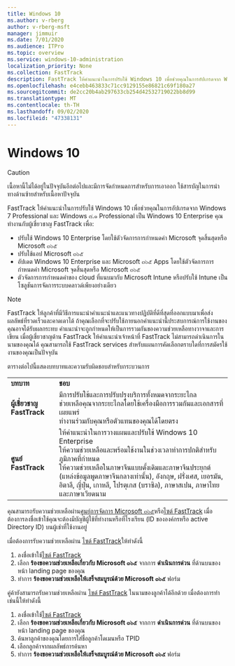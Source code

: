 ```yaml
---
title: Windows 10
ms.author: v-rberg
author: v-rberg-msft
manager: jimmuir
ms.date: 7/01/2020
ms.audience: ITPro
ms.topic: overview
ms.service: windows-10-administration
localization_priority: None
ms.collection: FastTrack
description: FastTrack ให้คำแนะนำในการปรับใช้ Windows 10 เพื่อช่วยคุณในการอัปเกรดจาก Windows 7 Professional และ Windows ๘.๑ Professional เป็น Windows 10 Enterprise
ms.openlocfilehash: e4cebb463833c71cc9129155e86821c69f180a27
ms.sourcegitcommit: de2cc20b4ab297633cb254d42532719022bb8d99
ms.translationtype: MT
ms.contentlocale: th-TH
ms.lasthandoff: 09/02/2020
ms.locfileid: "47338131"
---
```

# <a name="windows-10"></a>Windows 10

> [!CAUTION]
> เนื้อหานี้ไม่ได้อยู่ในปัจจุบันอีกต่อไปและมีการจัดกำหนดการสำหรับการเอาออก ใช้สารบัญในการนำทางด้านซ้ายสำหรับเนื้อหาปัจจุบัน

FastTrack ให้คำแนะนำในการปรับใช้ Windows 10 เพื่อช่วยคุณในการอัปเกรดจาก Windows 7 Professional และ Windows ๘.๑ Professional เป็น Windows 10 Enterprise คุณทำงานกับผู้เชี่ยวชาญ FastTrack เพื่อ:

- ปรับใช้ Windows 10 Enterprise โดยใช้ตัวจัดการการกำหนดค่า Microsoft จุดสิ้นสุดหรือ Microsoft ๓๖๕
- ปรับใช้แอป Microsoft ๓๖๕ 
- อัปเดต Windows 10 Enterprise และ Microsoft ๓๖๕ Apps โดยใช้ตัวจัดการการกำหนดค่า Microsoft จุดสิ้นสุดหรือ Microsoft ๓๖๕
- ตัวจัดการการกำหนดค่าของ cloud ที่แนบมากับ Microsoft Intune หรือปรับใช้ Intune เป็นโซลูชันการจัดการระบบคลาวด์เพียงอย่างเดียว
  
> [!NOTE]
> FastTrack ให้ลูกค้าที่มีวิธีการแนะนำคำแนะนำและแนวทางปฏิบัติที่ดีที่สุดที่ออกแบบมาเพื่อส่งผลลัพธ์ที่รวดเร็วและคาดเดาได้ ถ้าคุณเลือกที่จะปรับใช้ภายนอกคำแนะนำนี้ประสบการณ์การใช้งานของคุณอาจได้รับผลกระทบ คำแนะนำจะถูกกำหนดให้เป็นการรวมกันของความช่วยเหลือทางวาจาและการเขียน เมื่อผู้เชี่ยวชาญด้าน FastTrack ให้คำแนะนำเจ้าหน้าที่ FastTrack ไม่สามารถดำเนินการในนามของคุณได้ คุณสามารถใช้ FastTrack services สำหรับแผนการคัดเลือกตราบใดที่การสมัครใช้งานของคุณเป็นปัจจุบัน  
    
ตารางต่อไปนี้แสดงบทบาทและความรับผิดชอบสำหรับกระบวนการ

|||
|:-----|:-----|
|**บทบาท** <br/> |**ชอบ** <br/> |
|**ผู้เชี่ยวชาญ FastTrack** <br/> |มีการปรับใช้และการปรับปรุงบริการทั้งหมดจากระยะไกล  <br/> ช่วยเหลือคุณจากระยะไกลโดยใช้เครื่องมือการรวมกันและเอกสารที่เผยแพร่ <br/> ทำงานร่วมกับคุณหรือตัวแทนของคุณได้โดยตรง|
|**ศูนย์ FastTrack**  <br/> |ให้คำแนะนำในการวางแผนและปรับใช้ Windows 10 Enterprise   <br/> ให้ความช่วยเหลือและพร้อมใช้งานในช่วงเวลาทำการปกติสำหรับภูมิภาคที่กำหนด <br/> ให้ความช่วยเหลือในภาษาจีนแบบดั้งเดิมและภาษาจีนประยุกต์ (แหล่งข้อมูลพูดภาษาจีนกลางเท่านั้น), อังกฤษ, ฝรั่งเศส, เยอรมัน, อิตาลี, ญี่ปุ่น, เกาหลี, โปรตุเกส (บราซิล), ภาษาสเปน, ภาษาไทยและภาษาเวียดนาม|
 
คุณสามารถรับความช่วยเหลือผ่าน[ศูนย์การจัดการ Microsoft ๓๖๕](https://go.microsoft.com/fwlink/?linkid=2032704)หรือ[ไซต์ FastTrack](https://go.microsoft.com/fwlink/?linkid=780698) เมื่อต้องการลงชื่อเข้าใช้คุณจะต้องมีบัญชีผู้ใช้ที่ทำงานหรือที่โรงเรียน (ID ขององค์กรหรือ active Directory ID) บนผู้เช่าที่ใช้งานอยู่ 

เมื่อต้องการรับความช่วยเหลือผ่าน [ไซต์ FastTrack](https://go.microsoft.com/fwlink/?linkid=780698)ให้ทำดังนี้ 
1.    ลงชื่อเข้าใช้[ไซต์ FastTrack](https://go.microsoft.com/fwlink/?linkid=780698) 
2.    เลือก **ร้องขอความช่วยเหลือเกี่ยวกับ Microsoft ๓๖๕** จากการ **ดำเนินการด่วน** ที่ด้านบนของหน้า landing page ของคุณ
3.    ทำการ **ร้องขอความช่วยเหลือให้เสร็จสมบูรณ์ด้วย Microsoft ๓๖๕** ฟอร์ม
  
คู่ค้ายังสามารถรับความช่วยเหลือผ่าน [ไซต์ FastTrack](https://go.microsoft.com/fwlink/?linkid=780698) ในนามของลูกค้าได้อีกด้วย เมื่อต้องการทำเช่นนี้ให้ทำดังนี้
1.    ลงชื่อเข้าใช้[ไซต์ FastTrack](https://go.microsoft.com/fwlink/?linkid=780698) 
2.    เลือก **ร้องขอความช่วยเหลือเกี่ยวกับ Microsoft ๓๖๕** จากการ **ดำเนินการด่วน** ที่ด้านบนของหน้า landing page ของคุณ
3.    ค้นหาลูกค้าของคุณโดยการใส่ชื่อลูกค้าโดเมนหรือ TPID
4.    เลือกลูกค้าจากผลลัพธ์การค้นหา
5.    ทำการ **ร้องขอความช่วยเหลือให้เสร็จสมบูรณ์ด้วย Microsoft ๓๖๕** ฟอร์ม
 
